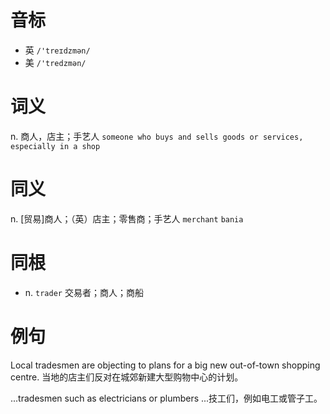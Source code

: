 # 音标

- 英 `/'treɪdzmən/`
- 美 `/'tredzmən/`

# 词义

n. 商人，店主；手艺人
`someone who buys and sells goods or services, especially in a shop`

# 同义

n. [贸易]商人；（英）店主；零售商；手艺人
`merchant` `bania`

# 同根

- n. `trader` 交易者；商人；商船

# 例句

Local tradesmen are objecting to plans for a big new out-of-town shopping centre.
当地的店主们反对在城郊新建大型购物中心的计划。

...tradesmen such as electricians or plumbers
...技工们，例如电工或管子工。


